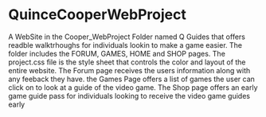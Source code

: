 # QuinceCooperWebProject
A WebSite in the Cooper_WebProject Folder named Q Guides that offers readble walktrhoughs for individuals lookin to make a game easier. The folder includes the FORUM, GAMES, HOME and SHOP pages. The project.css file is the style sheet that controls the color and layout of the entire website.
The Forum page receives the users information along with any feeback they have.
the Games Page offers a list of games the user can click on to look at a guide of the video game.
The Shop page offers an early game guide pass for individuals looking to receive the video game guides early
